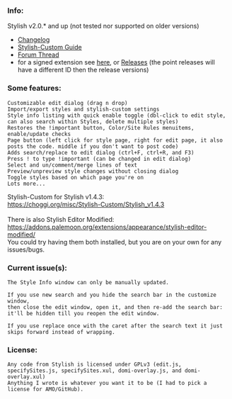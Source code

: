 ### Info:
Stylish v2.0.* and up (not tested nor supported on older versions)

* [Changelog](https://choggi.org/misc/Stylish-Custom/change.log)
* [Stylish-Custom Guide](https://choggi.org/guide)
* [Forum Thread](https://forum.userstyles.org/discussion/2799/stylish-custom/p1)
* for a signed extension see [here](https://choggi.org/misc/Stylish-Custom/), or [Releases](https://github.com/ChoGGi/Stylish-Custom/releases) (the point releases will have a different ID then the release versions)

### Some features:
```
Customizable edit dialog (drag n drop)
Import/export styles and stylish-custom settings
Style info listing with quick enable toggle (dbl-click to edit style, can also search within Styles, delete multiple styles)
Restores the !important button, Color/Site Rules menuitems, enable/update checks
Page button (left click for style page, right for edit page, it also posts the code. middle if you don't want to post code)
Adds search/replace to edit dialog (ctrl+F, ctrl+R, and F3)
Press ! to type !important (can be changed in edit dialog)
Select and un/comment/merge lines of text
Preview/unpreview style changes without closing dialog
Toggle styles based on which page you're on
Lots more...
```

Stylish-Custom for Stylish v1.4.3: <br/>
https://choggi.org/misc/Stylish-Custom/Stylish_v1.4.3 <br/>
 <br/>
There is also Stylish Editor Modified: <br/>
https://addons.palemoon.org/extensions/appearance/stylish-editor-modified/ <br/>
You could try having them both installed, but you are on your own for any issues/bugs.
### Current issue(s):

```
The Style Info window can only be manually updated.

If you use new search and you hide the search bar in the customize window,
then close the edit window, open it, and then re-add the search bar:
it'll be hidden till you reopen the edit window.

If you use replace once with the caret after the search text it just skips forward instead of wrapping.
```

### License:
```
Any code from Stylish is licensed under GPLv3 (edit.js, specifySites.js, specifySites.xul, domi-overlay.js, and domi-overlay.xul)
Anything I wrote is whatever you want it to be (I had to pick a license for AMO/GitHub).
```
